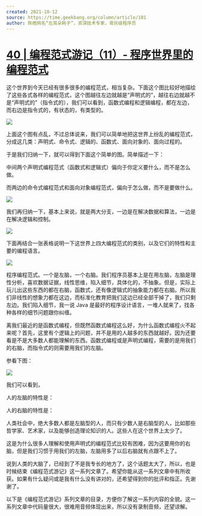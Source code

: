```yaml
---
created: 2021-10-12
source: https://time.geekbang.org/column/article/181
author: 陈皓网名“左耳朵耗子”，资深技术专家，骨灰级程序员
---
```


# [40 | 编程范式游记（11）- 程序世界里的编程范式](https://time.geekbang.org/column/article/181)


这个世界到今天已经有很多很多的编程范式，相当复杂。下面这个图比较好地描绘了这些各式各样的编程范式，这个图越往左边就越是“声明式的”，越往右边就越不是“声明式的”（指令式的），我们可以看到，函数式编程和逻辑编程，都在左边，而右边是指令式的，有状态的，有类型的。

![](https://static001.geekbang.org/resource/image/9d/8d/9d6ac4820cc070a6b567d3f514d9ea8d.png?wh=1502*1125)

上面这个图有点乱，不过总体说来，我们可以简单地把这世界上纷乱的编程范式，分成这几类：声明式、命令式、逻辑的、函数式、面向对象的、面向过程的。

于是我们归纳一下，就可以得到下面这个简单的图。简单描述一下：

中间两个声明式编程范式（函数式和逻辑式）偏向于你定义要什么，而不是怎么做。

而两边的命令式编程范式和面向对象编程范式，偏向于怎么做，而不是要做什么。

![](https://static001.geekbang.org/resource/image/4b/3c/4b764c2eab8f6f383525e6d1a386d93c.jpg?wh=1860x1353)

我们再归纳一下，基本上来说，就是两大分支，一边是在解决数据和算法，一边是在解决逻辑和控制。

![](https://static001.geekbang.org/resource/image/bf/ef/bf6945c2ca2ec5564ecbbf1c81503eef.png?wh=1650*862)

下面再结合一张表格说明一下这世界上四大编程范式的类别，以及它们的特性和主要的编程语言。

![](https://static001.geekbang.org/resource/image/37/25/37215aac89a3fc78d1d99649a0f91a25.jpg?wh=1950x2010)

程序编程范式。一个是左脑，一个右脑。我们程序员基本上是在用左脑，左脑是理性分析，喜欢数据证据，线性思维，陷入细节，具体化的，不抽象。但是，实际上玩儿出这些东西的都在右脑，函数式，还有像逻辑式的抽象能力都在右脑。所以我们非线性的想象力都在这边，而标准化教育把我们这边已经全部干掉了，我们只剩左边。我们陷入细节，我一说 Java 是最好的程序设计语言，一堆人就来了，找各种各样的细节问题跟你纠缠。

离我们最近的是函数式编程，但既然函数式编程这么好，为什么函数式编程火不起来呢？首先，这里有个逻辑上的问题，并不是用的人越多的东西就越好。因为还要看是不是大多数人都能理解的东西。函数式编程或是声明式编程，需要的是用我们的右脑，而指令式的则需要用我们的左脑。

参看下图：

![](https://static001.geekbang.org/resource/image/11/c7/11f63d119d5954724b42024f9d6a64c7.png?wh=2000*1125)

我们可以看到，

人的左脑的特性是：

人的右脑的特性是：

人类社会中，绝大多数人都是左脑型的人，而只有少数人是右脑型的人，比如那些哲学家、艺术家，以及能够创造理论知识的人。这些人在这个世界上太少了。

这是为什么很多人理解和使用声明式的编程范式比较有困难，因为这要用你的右脑，但是我们习惯于用我们的左脑，左脑用多了以后右脑就有点跟不上了。

说到人类的大脑了，已经到了不是我专长的地方了，这个话题太大了，所以，也是时候结束《编程范式游记》这一系列文章了。希望你能从这一系列文章中有所收获。如果有什么疑问或是我有什么没有讲对的，还希望得到你的批评和指正。先谢谢了。

以下是《编程范式游记》系列文章的目录，方便你了解这一系列内容的全貌。这一系列文章中代码量很大，很难用音频体现出来，所以没有录制音频，还望谅解。
